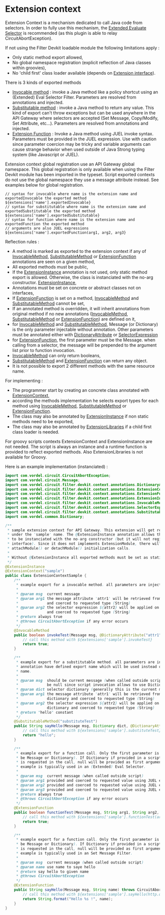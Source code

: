 # Extension context

Extension Context is a mechanism dedicated to call Java code from selectors. In order to fully use this mechanism, the [Extended Evaluate Selector](../filter-devkit-plugins/filter-devkit-plugins-eval/README.md) is recommended (as this plugin is able to relay CircuitAbortException).

If not using the Filter Devkit loadable module the following limitations apply :
 - Only static method export allowed,
 - No global namespace registration (explicit reflection of Java classes within groovies),
 - No 'child first' class loader available (depends on [Extension interface](ExtensionInterface.md)).

There is 3 kinds of exported methods
 - [Invocable method](../filter-devkit-annotations/src/main/java/com/vordel/circuit/filter/devkit/context/annotations/InvocableMethod.java) : invoke a Java method like a policy shortcut using an (Extended) Eval Selector Filter. Parameters are resolved from annotations and injected.
 - [Substitutable method](../filter-devkit-annotations/src/main/java/com/vordel/circuit/filter/devkit/context/annotations/SubstitutableMethod.java) : invoke a Java method to return any value. This kind of export can't throw exceptions but can be used anywhere in the API Gateway where selectors are accepted (Set Message, Copy/Modify, Set Attribute, etc...). Parameters are resolved from annotations and injected.
 - [Extension Function](../filter-devkit-annotations/src/main/java/com/vordel/circuit/filter/devkit/context/annotations/ExtensionFunction.java) : Invoke a Java method using JUEL invoke syntax. Parameters must be provided in the JUEL expression. Use with caution since parameter coercion may be tricky and variable arguments can cause strange behavior when used outside of Java Strong typing system (like Javascript or JUEL).

Extension context global registration use an API Gateway global namespace. This global registration is only available when using the Filter Devkit module has been imported in the typeset. Script exported contexts do not use the global namespace they use a message attribute instead. See examples below for global registration.

```
// syntax for invocable where name is the extension name and exportedInvocable the exported method
${extensions['name'].exportedInvocable}
// syntax for substitutable where name is the extension name and exportedSubstitutable the exported method
${extensions['name'].exportedSubstitutable}
// syntax for function where name is the extension name and exportedFunction the exported method
// arguments are also JUEL expressions
${extensions['name'].exportedFunction(arg1, arg2, arg3}
```

Reflection rules :

 - A method is marked as exported to the extension context if any of [InvocableMethod](../filter-devkit-annotations/src/main/java/com/vordel/circuit/filter/devkit/context/annotations/InvocableMethod.java), [SubstitutableMethod](../filter-devkit-annotations/src/main/java/com/vordel/circuit/filter/devkit/context/annotations/SubstitutableMethod.java) or [ExtensionFunction](../filter-devkit-annotations/src/main/java/com/vordel/circuit/filter/devkit/context/annotations/ExtensionFunction.java) annotations are seen on a given method,
 - All exported methods must be public,
 - If the [ExtensionInstance](../filter-devkit-annotations/src/main/java/com/vordel/circuit/filter/devkit/context/annotations/ExtensionInstance.java) annotation is not used, only static method export is allowed. Otherwise, the class is instanciated with the no-arg constructor. [ExtensionInstance](../filter-devkit-annotations/src/main/java/com/vordel/circuit/filter/devkit/context/annotations/ExtensionInstance.java),
 - Annotations must be set on concrete or abstract classes not on interfaces,
 - If [ExtensionFunction](../filter-devkit-annotations/src/main/java/com/vordel/circuit/filter/devkit/context/annotations/ExtensionFunction.java) is set on a method, [InvocableMethod](../filter-devkit-annotations/src/main/java/com/vordel/circuit/filter/devkit/context/annotations/InvocableMethod.java) and [SubstitutableMethod](../filter-devkit-annotations/src/main/java/com/vordel/circuit/filter/devkit/context/annotations/SubstitutableMethod.java) cannot be set,
 - If an annotated method is overridden, it will inherit annotations from original method if no new annotations ([InvocableMethod](../filter-devkit-annotations/src/main/java/com/vordel/circuit/filter/devkit/context/annotations/InvocableMethod.java), [SubstitutableMethod](../filter-devkit-annotations/src/main/java/com/vordel/circuit/filter/devkit/context/annotations/SubstitutableMethod.java) or [ExtensionFunction](../filter-devkit-annotations/src/main/java/com/vordel/circuit/filter/devkit/context/annotations/ExtensionFunction.java)) are defined on it,
 - for [InvocableMethod](../filter-devkit-annotations/src/main/java/com/vordel/circuit/filter/devkit/context/annotations/InvocableMethod.java) and [SubstitutableMethod](../filter-devkit-annotations/src/main/java/com/vordel/circuit/filter/devkit/context/annotations/SubstitutableMethod.java), Message (or Dictionary) is the only parameter injectable without annotation. Other parameters must be annotated either with [DictionaryAttribute](../filter-devkit-annotations/src/main/java/com/vordel/circuit/filter/devkit/context/annotations/DictionaryAttribute.java) or [SelectorExpression](../filter-devkit-annotations/src/main/java/com/vordel/circuit/filter/devkit/context/annotations/SelectorExpression.java)
 - for [ExtensionFunction](../filter-devkit-annotations/src/main/java/com/vordel/circuit/filter/devkit/context/annotations/ExtensionFunction.java), the first parameter must be the Message. when calling from a selector, the message will be prepended to the argument list prior to function invocation.
 - [InvocableMethod](../filter-devkit-annotations/src/main/java/com/vordel/circuit/filter/devkit/context/annotations/InvocableMethod.java) can only return booleans,
 - [SubstitutableMethod](../filter-devkit-annotations/src/main/java/com/vordel/circuit/filter/devkit/context/annotations/SubstitutableMethod.java) and [ExtensionFunction](../filter-devkit-annotations/src/main/java/com/vordel/circuit/filter/devkit/context/annotations/ExtensionFunction.java) can return any object.
 - It is not possible to export 2 different methods with the same resource name.

For implementing :
 - The programmer start by creating an concrete class annotated with [ExtensionContext](../filter-devkit-annotations/src/main/java/com/vordel/circuit/filter/devkit/context/annotations/ExtensionContext.java),
 - according the methods implementation he selects export types for each method using [InvocableMethod](../filter-devkit-annotations/src/main/java/com/vordel/circuit/filter/devkit/context/annotations/InvocableMethod.java), [SubstitutableMethod](../filter-devkit-annotations/src/main/java/com/vordel/circuit/filter/devkit/context/annotations/SubstitutableMethod.java) or [ExtensionFunction](../filter-devkit-annotations/src/main/java/com/vordel/circuit/filter/devkit/context/annotations/ExtensionFunction.java).
 - The class may also be annotated by [ExtensionInstance](../filter-devkit-annotations/src/main/java/com/vordel/circuit/filter/devkit/context/annotations/ExtensionInstance.java) if non static methods need to be exported,
 - The class may also be annotated by [ExtensionLibraries](../filter-devkit-annotations/src/main/java/com/vordel/circuit/filter/devkit/context/annotations/ExtensionLibraries.java) if a child first class loader is needed.

For groovy scripts contexts ExtensionContext and ExtensionInstance are not needed. The script is always an instance and a runtime function is provided to reflect exported methods. Also ExtensionLibraries is not available for Groovy.

Here is an example implementation (instanciated) :

```java
import com.vordel.circuit.CircuitAbortException;
import com.vordel.circuit.Message;
import com.vordel.circuit.filter.devkit.context.annotations.DictionaryAttribute;
import com.vordel.circuit.filter.devkit.context.annotations.ExtensionContext;
import com.vordel.circuit.filter.devkit.context.annotations.ExtensionFunction;
import com.vordel.circuit.filter.devkit.context.annotations.ExtensionInstance;
import com.vordel.circuit.filter.devkit.context.annotations.InvocableMethod;
import com.vordel.circuit.filter.devkit.context.annotations.SelectorExpression;
import com.vordel.circuit.filter.devkit.context.annotations.SubstitutableMethod;
import com.vordel.common.Dictionary;

/**
 * sample extension context for API Gateway. This extension will get registered
 * under the 'sample' name. The @ExtensionInstance annotation allows this class
 * to be instanciated with the no-arg constructor (but it will not register any
 * interface). Since it does not implements ExtensionModule, there will be no
 * attachModule() or detachModule() initialization calls.
 * 
 * Without @ExtensionInstance all exported methods must be set as static
 */
@ExtensionInstance
@ExtensionContext("sample")
public class ExtensionContextSample {
	/**
	 * example export for a invocable method. all parameters are injected
	 * 
	 * @param msg  current message
	 * @param arg1 the message attribute 'attr1' will be retrieved from the message
	 *             and coerced to requested type (String)
	 * @param arg2 the selector expression ${attr2} will be applied on the message
	 *             and coerced to requested type (String)
	 * @return always true
	 * @throws CircuitAbortException if any error occurs
	 */
	@InvocableMethod
	public boolean invokeTest(Message msg, @DictionaryAttribute("attr1") String arg1, @SelectorExpression("attr2") String arg2) throws CircuitAbortException {
		// call this method with ${extensions['sample'].invokeTest}
		return true;
	}

	/**
	 * example export for a substitutable method. all parameters are injected. The
	 * annotation have defined export name which will be used instead of the method
	 * name.
	 * 
	 * @param msg  should be current message (when called outside script), but can
	 *             be null since script invocation allows to use Dictionary instead
	 * @param dict selector dictionary (generally this is the current message)
	 * @param arg1 the message attribute 'attr1' will be retrieved from the
	 *             dictionary and coerced to requested type (String)
	 * @param arg2 the selector expression ${attr2} will be applied on the
	 *             dictionary and coerced to requested type (String)
	 * @return "hello" constant
	 */
	@SubstitutableMethod("substituteTest")
	public String sayHello(Message msg, Dictionary dict, @DictionaryAttribute("attr1") String arg1, @SelectorExpression("attr2") String arg2) {
		// call this method with ${extensions['sample'].substituteTest}
		return "hello";
	}

	/**
	 * example export for a function call. Only the first parameter is injected (can
	 * be Message or Dictionary). If Dictionary if provided in a script and Message
	 * is requested in the call, null will be provided as first argument. This
	 * example is typically used in an (Extended) Eval Selector.
	 * 
	 * @param msg  current message (when called outside script)
	 * @param arg1 provided and coerced to requested value using JUEL expression
	 * @param arg2 provided and coerced to requested value using JUEL expression
	 * @param arg3 provided and coerced to requested value using JUEL expression
	 * @return always true
	 * @throws CircuitAbortException if any error occurs
	 */
	@ExtensionFunction
	public boolean functionTest(Message msg, String arg1, String arg2, String arg3) throws CircuitAbortException {
		// call this method with ${extensions['sample'].functionTest(arg1, arg2, arg3)}
		return true;
	}

	/**
	 * example export for a function call. Only the first parameter is injected (can
	 * be Message or Dictionary). If Dictionary if provided in a script and Message
	 * is requested in the call, null will be provided as first argument. This
	 * example is typically used in an Set Message Filter.
	 * 
	 * @param msg  current message (when called outside script)
	 * @param name use name to saye hello
	 * @return say hello to given name
	 * @throws CircuitAbortException
	 */
	@ExtensionFunction
	public String sayHello(Message msg, String name) throws CircuitAbortException {
		// call this method with ${extensions['sample'].sayHello(http.querystring.name)}
		return String.format("Hello %s !", name);
	}
}
```

